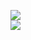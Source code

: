 [![](https://img.shields.io/badge/Made%20With-Github%20Spray-lightgrey.svg?style=for-the-badge&logo=github)](https://github.com/Annihil/github-spray#19274)  
[![](https://i.imgur.com/2DrTn0Z.gif)](https://github.com/Annihil/github-spray)